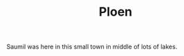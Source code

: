 ---
title: Ploen
layout: default
description: a town in Germany
body: >
  Saumil was here in this small town in middle of lots of lakes.
type: travel
order: 4
---